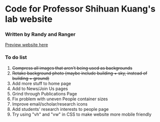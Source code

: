 # Code for Professor Shihuan Kuang's lab website
### Written by Randy and Ranger
[Preview website here](https://randy99kuang.github.io/)

### To do list
1. ~~Compress all images that aren't being used as backgrounds~~ 
4. ~~Retake background photo (maybe include building + sky, instead of building + ground)~~
5. Add more stuff to home page
6. Add to News/Join Us pages
7. Grind through Publications Page
9. Fix problem with uneven People container sizes
10. Improve email/scholar/research icons
11. Add students' research interests to people page
12. Try using "vh" and "vw" in CSS to make website more mobile friendly